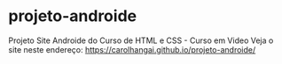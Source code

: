 # projeto-androide
Projeto Site Androide do Curso de HTML e CSS - Curso em Video
Veja o site neste endereço:  https://carolhangai.github.io/projeto-androide/
